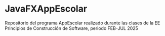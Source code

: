 # JavaFXAppEscolar
Repositorio del programa AppEscolar realizado durante las clases de la EE Principios de Construcción de Software, periodo FEB-JUL 2025
